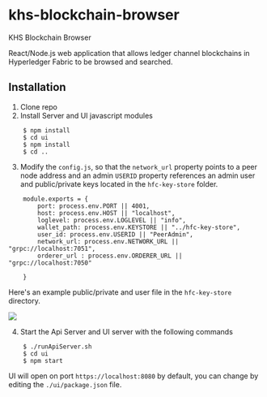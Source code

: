 # khs-blockchain-browser
KHS Blockchain Browser


React/Node.js web application that allows ledger channel blockchains in Hyperledger Fabric to be browsed and searched.

## Installation 

1. Clone repo
2. Install Server and UI javascript modules 

```
    $ npm install 
    $ cd ui
    $ npm install 
    $ cd ..
```

3. Modify the `config.js`,  so that the `network_url` property points to a peer node address and an admin `USERID` property references an admin user and public/private keys located in the `hfc-key-store` folder.

```
    module.exports = {
        port: process.env.PORT || 4001,
        host: process.env.HOST || "localhost",
        loglevel: process.env.LOGLEVEL || "info",
        wallet_path: process.env.KEYSTORE || "../hfc-key-store",
        user_id: process.env.USERID || "PeerAdmin",
        network_url: process.env.NETWORK_URL || "grpc://localhost:7051",
        orderer_url : process.env.ORDERER_URL || "grpc://localhost:7050"
        
    }
```

Here's an example public/private and user file in the `hfc-key-store` directory. 

![](image/keystore.png)

4. Start the Api Server and UI server with the following commands 

```
    $ ./runApiServer.sh 
    $ cd ui 
    $ npm start 
```

UI will open on port `https://localhost:8080` by default, you can change by editing the `./ui/package.json` file.     





